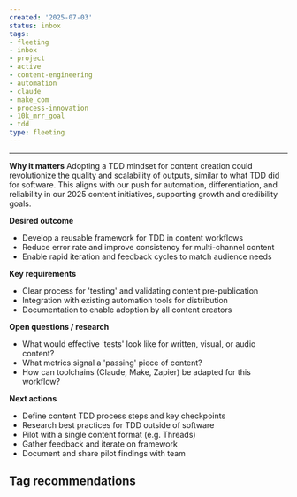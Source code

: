 ```yaml
---
created: '2025-07-03'
status: inbox
tags:
- fleeting
- inbox
- project
- active
- content-engineering
- automation
- claude
- make_com
- process-innovation
- 10k_mrr_goal
- tdd
type: fleeting
---
```





---


**Why it matters** Adopting a TDD mindset for content creation could revolutionize the quality and scalability of outputs, similar to what TDD did for software. This aligns with our push for automation, differentiation, and reliability in our 2025 content initiatives, supporting growth and credibility goals.

**Desired outcome**

- Develop a reusable framework for TDD in content workflows
- Reduce error rate and improve consistency for multi-channel content
- Enable rapid iteration and feedback cycles to match audience needs

**Key requirements**

- Clear process for 'testing' and validating content pre-publication
- Integration with existing automation tools for distribution
- Documentation to enable adoption by all content creators

**Open questions / research**

- What would effective 'tests' look like for written, visual, or audio content?
- What metrics signal a 'passing' piece of content?
- How can toolchains (Claude, Make, Zapier) be adapted for this workflow?

**Next actions**

- Define content TDD process steps and key checkpoints
- Research best practices for TDD outside of software
- Pilot with a single content format (e.g. Threads)
- Gather feedback and iterate on framework
- Document and share pilot findings with team

## Tag recommendations


